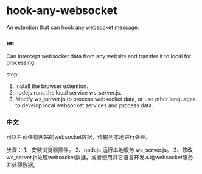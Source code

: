 # hook-any-websocket
An extention that can hook any websocket message.


### en
Can intercept websocket data from any website and transfer it to local for processing.

step:
1. Install the browser extention.
2. nodejs runs the local service ws_server.js.
3. Modify ws_server.js to process websocket data, or use other languages ​​to develop local websocket services and process data.

### 中文
可以拦截任意网站的websocket数据，传输到本地进行处理。

步骤：
1、安装浏览器插件。
2、nodejs 运行本地服务 ws_server.js。
3、修改ws_server.js处理websocket数据，或者使用其它语言开发本地websocket服务并处理数据。
